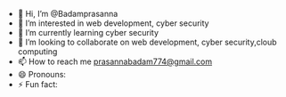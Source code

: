 - 👋 Hi, I’m @Badamprasanna
- 👀 I’m interested in web development, cyber security 
- 🌱 I’m currently learning cyber security 
- 💞️ I’m looking to collaborate on web development, cyber security,cloub computing 
- 📫 How to reach me prasannabadam774@gmail.com
- 😄 Pronouns: 
- ⚡ Fun fact: 

<!---
Badamprasanna/Badamprasanna is a ✨ special ✨ repository because its `README.md` (this file) appears on your GitHub profile.
You can click the Preview link to take a look at your changes.
--->
